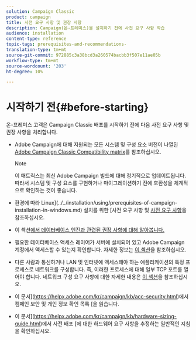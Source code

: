 ```yaml
---
solution: Campaign Classic
product: campaign
title: 사전 요구 사항 및 권장 사항
description: Campaign(온-프레미스)을 설치하기 전에 사전 요구 사항 학습
audience: installation
content-type: reference
topic-tags: prerequisites-and-recommendations-
translation-type: tm+mt
source-git-commit: 972885c3a38bcd3a260574bacbb3f507e11ae05b
workflow-type: tm+mt
source-wordcount: '203'
ht-degree: 10%

---
```



# 시작하기 전{#before-starting}

온-프레미스 고객은 Campaign Classic 배포를 시작하기 전에 다음 사전 요구 사항 및 권장 사항을 처리합니다.

* Adobe Campaign에 대해 지원되는 모든 시스템 및 구성 요소 버전이 나열된 [Adobe Campaign Classic Compatibility matrix](../../rn/using/compatibility-matrix.md)를 참조하십시오.

   >[!NOTE]
   >
   >이 매트릭스는 최신 Adobe Campaign 빌드에 대해 정기적으로 업데이트됩니다. 따라서 시스템 및 구성 요소를 구현하거나 마이그레이션하기 전에 호환성을 체계적으로 확인하는 것이 좋습니다.

* 환경에 따라 Linux](../../installation/using/prerequisites-of-campaign-installation-in-windows.md) 설치를 위한 [사전 요구 사항 및 [사전 요구 사항](../../installation/using/prerequisites-of-campaign-installation-in-linux.md)을 참조하십시오.
* 이 섹션[에서 데이터베이스 엔진과 관련된 권장 사항에 대해 알아봅니다.](../../installation/using/database.md)
* 필요한 데이터베이스 액세스 레이어가 서버에 설치되어 있고 Adobe Campaign 계정에서 액세스할 수 있는지 확인합니다. 자세한 정보는 [이 섹션](../../installation/using/application-server.md)을 참조하십시오.
* 다른 사람과 통신하거나 LAN 및 인터넷에 액세스해야 하는 애플리케이션의 특정 프로세스로 네트워크를 구성합니다. 즉, 이러한 프로세스에 대해 일부 TCP 포트를 열어야 합니다. 네트워크 구성 요구 사항에 대한 자세한 내용은 [이 섹션](../../installation/using/network-configuration.md)을 참조하십시오.
* 이 문서](https://helpx.adobe.com/kr/campaign/kb/acc-security.html)에서 캠페인 보안 및 개인 정보 확인 목록 [을 읽습니다.
* 이 문서](https://helpx.adobe.com/kr/campaign/kb/hardware-sizing-guide.html)에서 사전 배포 [에 대한 하드웨어 요구 사항을 추정하는 일반적인 지침을 확인하십시오.
